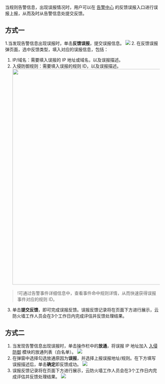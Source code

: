 当规则告警信息，出现误报情况时，用户可以在 [告警中心](https://console.cloud.tencent.com/cfw/warncenter/event) 的反馈误报入口进行误报上报，从而及时从告警信息处提交反馈。

## 方式一
1.当发现告警信息出现误报时，单击**反馈误报**，提交误报信息。
![](https://qcloudimg.tencent-cloud.cn/raw/7c40da56c4f6b71f3dfafb76ca594fde.png)
2. 在反馈误报弹页面，选中反馈类型，填入对应的误报信息，包括：
   1. IP/域名：需要填入误报的 IP 地址或域名，以及误报描述。
   2. 入侵防御规则：需要填入误报的规则 ID，以及误报描述。<br><img src="https://qcloudimg.tencent-cloud.cn/raw/393ec42c6d7297cc88dd3214cf20d453.png" width=700px>
>!可通过告警事件详细信息中，查看事件命中规则详情，从而快速获得误报事件对应的规则 ID。
>
3. 单击**提交反馈**，即可完成误报反馈。误报反馈记录将在页面下方进行展示，云防火墙工作人员会在3个工作日内完成评估并反馈处理结果。

## 方式二
1. 当发现告警信息出现误报时，单击操作栏中的**放通**，将误报 IP 地址加入 [入侵防御](https://console.cloud.tencent.com/cfw/ips) 模块的放通列表（白名单）。
![](https://qcloudimg.tencent-cloud.cn/raw/47e24a59cf4428dc07486b5bedf2cb31.png)
2. 在弹窗中选择勾选放通原因为**误报**，并选择上报误报地址/规则。在下方填写误报描述后，单击**确定**即反馈成功。
![](https://qcloudimg.tencent-cloud.cn/raw/4070e52c93d316281958faae5d57cf76.png)
3. 误报反馈记录将在页面下方进行展示，云防火墙工作人员会在3个工作日内完成评估并反馈处理结果。
![](https://qcloudimg.tencent-cloud.cn/raw/206079d2831206ef14228900c55e2866.png)
